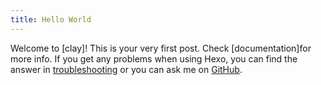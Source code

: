 ```yaml
---
title: Hello World
---
```

Welcome to [clay]! This is your very first post. Check [documentation]for more info. If you get any problems when using Hexo, you can find the answer in [troubleshooting](https://hexo.io/docs/troubleshooting.html) or you can ask me on [GitHub](https://github.com/clay123as).


